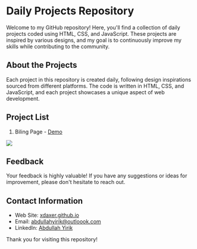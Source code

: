 # Daily Projects Repository

Welcome to my GitHub repository! Here, you'll find a collection of daily projects coded using HTML, CSS, and JavaScript. These projects are inspired by various designs, and my goal is to continuously improve my skills while contributing to the community.

## About the Projects

Each project in this repository is created daily, following design inspirations sourced from different platforms. The code is written in HTML, CSS, and JavaScript, and each project showcases a unique aspect of web development.

## Project List

1.  Biling Page - [Demo](https://xdaxer.github.io/demos/frontdaily/1-Biling-Page/)
   <img src="https://xdaxer.github.io/frontdaily-cover/1-Biling-Page.png">



## Feedback

Your feedback is highly valuable! If you have any suggestions or ideas for improvement, please don't hesitate to reach out.

## Contact Information

- Web Site: [xdaxer.github.io](https://xdaxer.github.io/)
- Email: [abdullahyirik@outloook.com](mailto:abdullahyirik@outlook.com)
- LinkedIn: [Abdullah Yirik](https://www.linkedin.com/in/abdullahyirik)

Thank you for visiting this repository!
